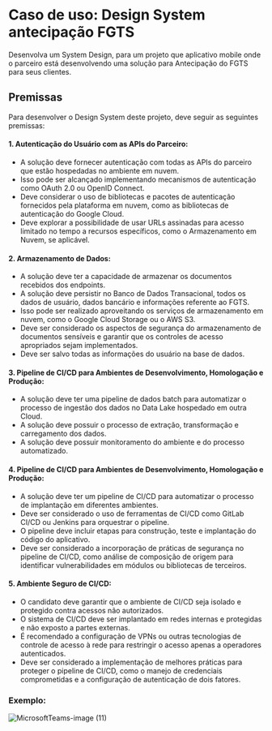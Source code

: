 # Caso de uso: Design System antecipação FGTS

Desenvolva um System Design, para um projeto que aplicativo mobile onde o parceiro está desenvolvendo uma solução para Antecipação do FGTS para seus clientes.  

## Premissas

Para desenvolver o Design System deste projeto, deve seguir as seguintes premissas:

#### 1. Autenticação do Usuário com as APIs do Parceiro:
- A solução deve fornecer autenticação com todas as APIs do parceiro que estão hospedadas no ambiente em nuvem.
- Isso pode ser alcançado implementando mecanismos de autenticação como OAuth 2.0 ou OpenID Connect.
- Deve considerar o uso de bibliotecas e pacotes de autenticação fornecidos pela plataforma em nuvem, como as bibliotecas de autenticação do Google Cloud.
- Deve explorar a possibilidade de usar URLs assinadas para acesso limitado no tempo a recursos específicos, como o Armazenamento em Nuvem, se aplicável.

#### 2. Armazenamento de Dados:
- A solução deve ter a capacidade de armazenar os documentos recebidos dos endpoints.
- A solução deve persistir no Banco de Dados Transacional, todos os dados de usuário, dados bancário e informações referente ao FGTS.
- Isso pode ser realizado aproveitando os serviços de armazenamento em nuvem, como o Google Cloud Storage ou o AWS S3.
- Deve ser considerado os aspectos de segurança do armazenamento de documentos sensíveis e garantir que os controles de acesso apropriados sejam implementados.
- Deve ser salvo todas as informações do usuário na base de dados.

#### 3. Pipeline de CI/CD para Ambientes de Desenvolvimento, Homologação e Produção:
- A solução deve ter uma pipeline de dados batch para automatizar o processo de ingestão dos dados no Data Lake hospedado em outra Cloud.
- A solução deve possuir o processo de extração, transformação e carregamento dos dados.
- A solução deve possuir monitoramento do ambiente e do processo automatizado.

#### 4. Pipeline de CI/CD para Ambientes de Desenvolvimento, Homologação e Produção:
- A solução deve ter um pipeline de CI/CD para automatizar o processo de implantação em diferentes ambientes.
- Deve ser considerado o uso de ferramentas de CI/CD como GitLab CI/CD ou Jenkins para orquestrar o pipeline.
- O pipeline deve incluir etapas para construção, teste e implantação do código do aplicativo.
- Deve ser considerado a incorporação de práticas de segurança no pipeline de CI/CD, como análise de composição de origem para identificar vulnerabilidades em módulos ou bibliotecas de terceiros.

#### 5. Ambiente Seguro de CI/CD:
- O candidato deve garantir que o ambiente de CI/CD seja isolado e protegido contra acessos não autorizados.
- O sistema de CI/CD deve ser implantado em redes internas e protegidas e não exposto a partes externas.
- É recomendado a configuração de VPNs ou outras tecnologias de controle de acesso à rede para restringir o acesso apenas a operadores autenticados.
- Deve ser considerado a implementação de melhores práticas para proteger o pipeline de CI/CD, como o manejo de credenciais comprometidas e a configuração de autenticação de dois fatores.


### Exemplo:

![MicrosoftTeams-image (11)](https://github.com/MzAlvess/bootcamp-vivo/assets/131389847/05b59b8d-3554-476b-ac5d-47546a4a738a)
